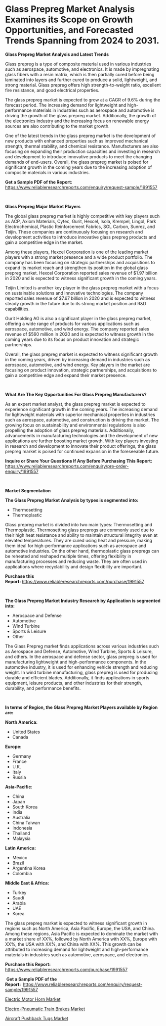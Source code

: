 <p><h1>Glass Prepreg Market Analysis Examines its Scope on Growth Opportunities, and Forecasted Trends Spanning from 2024 to 2031.</h1></p><p><strong>Glass Prepreg Market Analysis and Latest Trends</strong></p>
<p><p>Glass prepreg is a type of composite material used in various industries such as aerospace, automotive, and electronics. It is made by impregnating glass fibers with a resin matrix, which is then partially cured before being laminated into layers and further cured to produce a solid, lightweight, and strong material. Glass prepreg offers high strength-to-weight ratio, excellent fire resistance, and good electrical properties.</p><p>The glass prepreg market is expected to grow at a CAGR of 9.6% during the forecast period. The increasing demand for lightweight and high-performance materials in industries such as aerospace and automotive is driving the growth of the glass prepreg market. Additionally, the growth of the electronics industry and the increasing focus on renewable energy sources are also contributing to the market growth.</p><p>One of the latest trends in the glass prepreg market is the development of new products with enhanced properties such as improved mechanical strength, thermal stability, and chemical resistance. Manufacturers are also focusing on expanding their production capacities and investing in research and development to introduce innovative products to meet the changing demands of end-users. Overall, the glass prepreg market is poised for significant growth in the coming years due to the increasing adoption of composite materials in various industries.</p></p>
<p><strong>Get a Sample PDF of the Report:&nbsp;</strong> <a href="https://www.reliableresearchreports.com/enquiry/request-sample/1991557">https://www.reliableresearchreports.com/enquiry/request-sample/1991557</a></p>
<p>&nbsp;</p>
<p><strong>Glass Prepreg Major Market Players</strong></p>
<p><p>The global glass prepreg market is highly competitive with key players such as ACP, Axiom Materials, Cytec, Gurit, Hexcel, Isola, Krempel, Lingol, Park Electrochemical, Plastic Reinforcement Fabrics, SGL Carbon, Sunrez, and Teijin. These companies are continuously focusing on research and development activities to introduce innovative glass prepreg products and gain a competitive edge in the market.</p><p>Among these players, Hexcel Corporation is one of the leading market players with a strong market presence and a wide product portfolio. The company has been focusing on strategic partnerships and acquisitions to expand its market reach and strengthen its position in the global glass prepreg market. Hexcel Corporation reported sales revenue of $1.97 billion in 2020 and is expected to witness significant growth in the coming years.</p><p>Teijin Limited is another key player in the glass prepreg market with a focus on sustainable solutions and innovative technologies. The company reported sales revenue of $7.67 billion in 2020 and is expected to witness steady growth in the future due to its strong market position and R&D capabilities.</p><p>Gurit Holding AG is also a significant player in the glass prepreg market, offering a wide range of products for various applications such as aerospace, automotive, and wind energy. The company reported sales revenue of $590 million in 2020 and is expected to witness growth in the coming years due to its focus on product innovation and strategic partnerships.</p><p>Overall, the glass prepreg market is expected to witness significant growth in the coming years, driven by increasing demand in industries such as aerospace, automotive, and wind energy. Key players in the market are focusing on product innovation, strategic partnerships, and acquisitions to gain a competitive edge and expand their market presence.</p></p>
<p>&nbsp;</p>
<p><strong>What Are The Key Opportunities For Glass Prepreg Manufacturers?</strong></p>
<p><p>As an expert market analyst, the glass prepreg market is expected to experience significant growth in the coming years. The increasing demand for lightweight materials with superior mechanical properties in industries such as aerospace, automotive, and construction is driving the market. The growing focus on sustainability and environmental regulations is also propelling the adoption of glass prepreg materials. Additionally, advancements in manufacturing technologies and the development of new applications are further boosting market growth. With key players investing in research and development to innovate their product offerings, the glass prepreg market is poised for continued expansion in the foreseeable future.</p></p>
<p><strong>Inquire or Share Your Questions If Any Before Purchasing This Report:</strong> <a href="https://www.reliableresearchreports.com/enquiry/pre-order-enquiry/1991557">https://www.reliableresearchreports.com/enquiry/pre-order-enquiry/1991557</a></p>
<p>&nbsp;</p>
<p><strong>Market Segmentation</strong></p>
<p><strong>The Glass Prepreg Market Analysis by types is segmented into:</strong></p>
<p><ul><li>Thermosetting</li><li>Thermoplastic</li></ul></p>
<p><p>Glass prepreg market is divided into two main types: Thermosetting and Thermoplastic. Thermosetting glass prepregs are commonly used due to their high heat resistance and ability to maintain structural integrity even at elevated temperatures. They are cured using heat and pressure, making them ideal for high-performance applications such as aerospace and automotive industries. On the other hand, thermoplastic glass prepregs can be reheated and reshaped multiple times, offering flexibility in manufacturing processes and reducing waste. They are often used in applications where recyclability and design flexibility are important.</p></p>
<p><strong>Purchase this Report:&nbsp;</strong><a href="https://www.reliableresearchreports.com/purchase/1991557">https://www.reliableresearchreports.com/purchase/1991557</a></p>
<p>&nbsp;</p>
<p><strong>The Glass Prepreg Market Industry Research by Application is segmented into:</strong></p>
<p><ul><li>Aerospace and Defense</li><li>Automotive</li><li>Wind Turbine</li><li>Sports & Leisure</li><li>Other</li></ul></p>
<p><p>The Glass Prepreg market finds applications across various industries such as Aerospace and Defense, Automotive, Wind Turbine, Sports & Leisure, and others. In the aerospace and defense sector, glass prepreg is used for manufacturing lightweight and high-performance components. In the automotive industry, it is used for enhancing vehicle strength and reducing weight. In wind turbine manufacturing, glass prepreg is used for producing durable and efficient blades. Additionally, it finds applications in sports equipment, leisure products, and other industries for their strength, durability, and performance benefits.</p></p>
<p>&nbsp;</p>
<p><strong>In terms of Region, the Glass Prepreg Market Players available by Region are:</strong></p>
<p>
    <p> <strong> North America: </strong>
        <ul>
            <li>United States</li>
            <li>Canada</li>
        </ul>
        </p> 
    <p> <strong> Europe: </strong>
        <ul>
            <li>Germany</li>
            <li>France</li>
            <li>U.K.</li>
            <li>Italy</li>
            <li>Russia</li>
        </ul>
        </p> 
    <p> <strong> Asia-Pacific: </strong>
        <ul>
            <li>China</li>
            <li>Japan</li>
            <li>South Korea</li>
            <li>India</li>
            <li>Australia</li>
            <li>China Taiwan</li>
            <li>Indonesia</li>
            <li>Thailand</li>
            <li>Malaysia</li>
        </ul>
        </p> 
    <p> <strong> Latin America: </strong>
        <ul>
            <li>Mexico</li>
            <li>Brazil</li>
            <li>Argentina Korea</li>
            <li>Colombia</li>
        </ul>
        </p> 
    <p> <strong> Middle East & Africa: </strong>
        <ul>
            <li>Turkey</li>
            <li>Saudi</li>
            <li>Arabia</li>
            <li>UAE</li>
            <li>Korea</li>
        </ul>
    </p>
    </p>
<p><p>The glass prepreg market is expected to witness significant growth in regions such as North America, Asia Pacific, Europe, the USA, and China. Among these regions, Asia Pacific is expected to dominate the market with a market share of XX%, followed by North America with XX%, Europe with XX%, the USA with XX%, and China with XX%. This growth can be attributed to increasing demand for lightweight and high-performance materials in industries such as automotive, aerospace, and electronics.</p></p>
<p><strong>Purchase this Report: </strong><a href="https://www.reliableresearchreports.com/purchase/1991557">https://www.reliableresearchreports.com/purchase/1991557</a></p>
<p>&nbsp;<strong>Get a Sample PDF of the Report:&nbsp;&nbsp;</strong><a href="https://www.reliableresearchreports.com/enquiry/request-sample/1991557">https://www.reliableresearchreports.com/enquiry/request-sample/1991557</a></p>
<p><strong></strong></p>
<p><p><a href="https://view.publitas.com/reportprime-1/electric-motor-horn-market-furnish-information-about-market-size-market-share-market-dynamics-and-projections-spanning-from-2023-to-2030/">Electric Motor Horn Market</a></p><p><a href="https://view.publitas.com/reportprime-1/electro-pneumatic-train-brakes-market-size-and-examines-its-market-scope-with-a-primary-focus-on-growth-opportunities-and-forecasted-trends-spanning-from-2023-to-2030/">Electro-Pneumatic Train Brakes Market</a></p><p><a href="https://view.publitas.com/reportprime-1/aircraft-pushback-tugs-market-share-market-new-trends-analysis-report-by-type-by-application-by-end-use-by-region-and-segment-forecasts-2023-2030/">Aircraft Pushback Tugs Market</a></p></p>